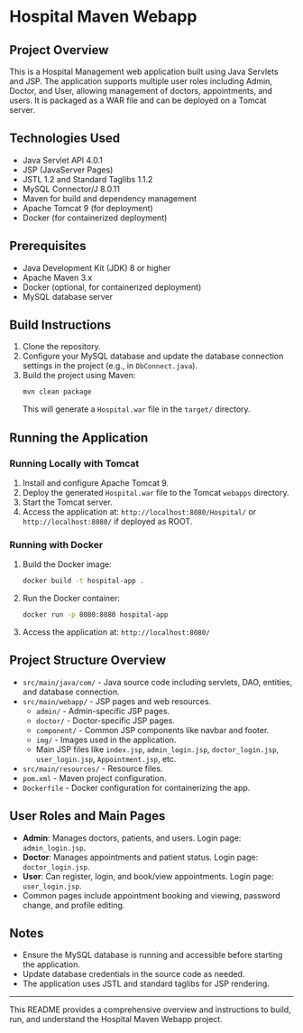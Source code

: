 # Hospital Maven Webapp

## Project Overview

This is a Hospital Management web application built using Java Servlets and JSP. The application supports multiple user roles including Admin, Doctor, and User, allowing management of doctors, appointments, and users. It is packaged as a WAR file and can be deployed on a Tomcat server.

## Technologies Used

- Java Servlet API 4.0.1
- JSP (JavaServer Pages)
- JSTL 1.2 and Standard Taglibs 1.1.2
- MySQL Connector/J 8.0.11
- Maven for build and dependency management
- Apache Tomcat 9 (for deployment)
- Docker (for containerized deployment)

## Prerequisites

- Java Development Kit (JDK) 8 or higher
- Apache Maven 3.x
- Docker (optional, for containerized deployment)
- MySQL database server

## Build Instructions

1. Clone the repository.
2. Configure your MySQL database and update the database connection settings in the project (e.g., in `DbConnect.java`).
3. Build the project using Maven:
   ```bash
   mvn clean package
   ```
   This will generate a `Hospital.war` file in the `target/` directory.

## Running the Application

### Running Locally with Tomcat

1. Install and configure Apache Tomcat 9.
2. Deploy the generated `Hospital.war` file to the Tomcat `webapps` directory.
3. Start the Tomcat server.
4. Access the application at: `http://localhost:8080/Hospital/` or `http://localhost:8080/` if deployed as ROOT.

### Running with Docker

1. Build the Docker image:
   ```bash
   docker build -t hospital-app .
   ```
2. Run the Docker container:
   ```bash
   docker run -p 8080:8080 hospital-app
   ```
3. Access the application at: `http://localhost:8080/`

## Project Structure Overview

- `src/main/java/com/` - Java source code including servlets, DAO, entities, and database connection.
- `src/main/webapp/` - JSP pages and web resources.
  - `admin/` - Admin-specific JSP pages.
  - `doctor/` - Doctor-specific JSP pages.
  - `component/` - Common JSP components like navbar and footer.
  - `img/` - Images used in the application.
  - Main JSP files like `index.jsp`, `admin_login.jsp`, `doctor_login.jsp`, `user_login.jsp`, `Appointment.jsp`, etc.
- `src/main/resources/` - Resource files.
- `pom.xml` - Maven project configuration.
- `Dockerfile` - Docker configuration for containerizing the app.

## User Roles and Main Pages

- **Admin**: Manages doctors, patients, and users. Login page: `admin_login.jsp`.
- **Doctor**: Manages appointments and patient status. Login page: `doctor_login.jsp`.
- **User**: Can register, login, and book/view appointments. Login page: `user_login.jsp`.
- Common pages include appointment booking and viewing, password change, and profile editing.

## Notes

- Ensure the MySQL database is running and accessible before starting the application.
- Update database credentials in the source code as needed.
- The application uses JSTL and standard taglibs for JSP rendering.

---

This README provides a comprehensive overview and instructions to build, run, and understand the Hospital Maven Webapp project.
